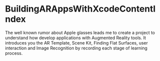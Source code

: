 # BuildingARAppsWithXcodeContentIndex
The well known rumor about Apple glasses leads me to create a project to understand how develop applications with Augmented Reality tools. It introduces you the AR Template, Scene Kit, Finding Flat Surfaces, user interaction and Image Recognition by recording each stage of learning process.
